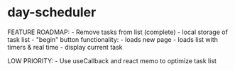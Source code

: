 # day-scheduler
FEATURE ROADMAP: 
    - Remove tasks from list (complete)
    - local storage of task list
    - "begin" button functionality: 
        - loads new page
        - loads list with timers & real time
        - display current task

LOW PRIORITY:
    - Use useCallback and react memo to optimize task list